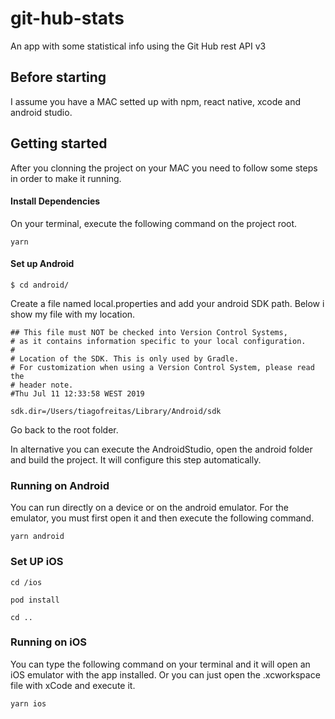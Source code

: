 # git-hub-stats
An app with some statistical info using the Git Hub rest API v3

## Before starting
I assume you have a MAC setted up with npm, react native, xcode and android studio.

## Getting started
After you clonning the project on your MAC you need to follow some steps in order to make it running.

#### Install Dependencies
On your terminal, execute the following command on the project root.

`yarn`

#### Set up Android

`$ cd android/`

Create a file named local.properties and add your android SDK path. 
Below i show my file with my location.


```
## This file must NOT be checked into Version Control Systems,
# as it contains information specific to your local configuration.
#
# Location of the SDK. This is only used by Gradle.
# For customization when using a Version Control System, please read the
# header note.
#Thu Jul 11 12:33:58 WEST 2019

sdk.dir=/Users/tiagofreitas/Library/Android/sdk

```
Go back to the root folder.

In alternative you can execute the AndroidStudio, open the android folder and build the project. It will configure this step automatically.

### Running on Android
You can run directly on a device or on the android emulator. 
For the emulator, you must first open it and then execute the following command.

`yarn android`

### Set UP iOS
`cd /ios`

`pod install`

`cd ..`

### Running on iOS
You can type the following command on your terminal and it will open an iOS emulator with the app installed. Or you can just open the .xcworkspace file with xCode and execute it.

`yarn ios`
